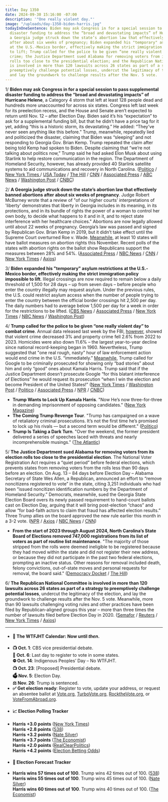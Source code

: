 ```yaml
---
title: Day 1350
date: 2024-09-30 15:16:00 -07:00
description: '"One really violent day."'
image: "/uploads/day-1350-biden-harris.jpg"
todayInOneSentence: Biden may ask Congress in for a special session to pass supplemental
  disaster funding to address the “broad and devastating impacts” of Hurricane Helene;
  a Georgia judge struck down the state’s abortion law that effectively banned abortions
  after about six weeks of pregnancy; Biden expanded his "temporary" asylum restrictions
  at the U.S.-Mexico border, effectively making the strict immigration policy impossible
  to lift; Trump called for the police to be given “one really violent day” to combat
  crime; the Justice Department sued Alabama for removing voters from its election
  rolls too close to the presidential election; and the Republican National Committee
  is involved in more than 120 lawsuits across 26 states as part of a strategy to
  preemptively challenge potential losses, undercut the legitimacy of the election,
  and lay the groundwork to challenge results after the Nov. 5 vote.
---
```


1/ **Biden may ask Congress in for a special session to pass supplemental disaster funding to address the “broad and devastating impacts” of Hurricane Helene**, a Category 4 storm that left at least 128 people dead and hundreds more unaccounted for across six states. Congress left last week for its preelection recess, and the House and Senate aren’t expected to return until Nov. 12 – after Election Day. Biden said it’s his “expectation” to ask for a supplemental funding bill, but that he didn’t have a price tag for it yet, adding “this is a historic storm, its devastating.” He added: “They’ve never seen anything like this before.” Trump, meanwhile, repeatedly lied and politicized the disaster, claiming that Biden was “sleeping” and not responding to Georgia Gov. Brian Kemp. Trump repeated the claim after being told Kemp had spoken to Biden. Despite claiming that “we’re not talking about politics now,” Trump said he had asked Elon Musk about using Starlink to help restore communication in the region. The Department of Homeland Security, however, has already provided 40 Starlink satellite systems to aid communications and recovery in North Carolina. ([Politico](https://www.politico.com/news/2024/09/30/biden-hurricane-disaster-funding-00181667) / [New York Times ](https://www.nytimes.com/2024/09/30/us/politics/biden-helene-congress.html)/ [USA Today](https://www.usatoday.com/story/news/politics/2024/09/30/helene-biden-response-fema/75449109007/) / [The Hill](https://thehill.com/homenews/campaign/4907140-biden-expects-supplemental-bill-hurricane-relief/) / [CNN](https://www.cnn.com/weather/live-news/hurricane-helene-florida-north-carolina-georgia-09-30-24/index.html) / [Associated Press](https://apnews.com/article/kamala-harris-donald-trump-hurricane-helene-3097f1706455929adf5a4eb67f9cdf0f) / [ABC News](https://abcnews.go.com/Politics/trump-harris-change-campaign-plans-address-hurricane-helene/story?id=114346629) / [Washington Post](https://www.washingtonpost.com/politics/2024/09/30/trump-harris-hurricane-helene-politics/) / [CNBC](https://www.cnbc.com/2024/09/30/hurricane-helene-trump-georgia-harris-biden.html))

2/ **A Georgia judge struck down the state’s abortion law that effectively banned abortions after about six weeks of pregnancy**. Judge Robert McBurney wrote that a review of "of our higher courts’ interpretations of 'liberty' demonstrates that liberty in Georgia includes in its meaning, in its protections, and in its bundle of rights the power of a woman to control her own body, to decide what happens to it and in it, and to reject state interference with her healthcare choices." Abortions are now legally allowed until about 22 weeks of pregnancy. Georgia’s law was passed and signed by Republican Gov. Brian Kemp in 2019, but it didn’t take effect until the Supreme Court overturned Roe v. Wade. [Meanwhile](https://www.washingtonpost.com/politics/2024/09/30/polls-show-big-increase-republicans-planning-vote-abortion-rights/), at least 10 states will have ballot measures on abortion rights this November. Recent polls of the states with abortion rights on the ballot show Republicans support the measures between 28% and 54%. ([Associated Press](https://apnews.com/article/georgia-abortion-law-struck-down-632db7d5de815efa18aea52dadbfc59b) / [NBC News](https://www.nbcnews.com/politics/politics-news/state-judge-strikes-georgia-abortion-ban-rcna173342) / [CNN](https://www.cnn.com/2024/09/30/politics/georgia-abortion-ban/index.html) / [New York Times](https://www.nytimes.com/2024/09/30/us/georgia-abortion-ban-judge.html) / [Axios](https://www.axios.com/local/atlanta/2024/09/30/georgia-abortion-ban-judge-ruling))

3/ **Biden expanded his "temporary" asylum restrictions at the U.S.-Mexico border, effectively making the strict immigration policy impossible to lift**. Illegal crossings are now required to remain below a daily threshold of 1,500 for 28 days – up from seven days – before people who enter the country illegally may request asylum. Under the previous rules, the U.S. could restrict asylum access when the number of people trying to enter the country between the official border crossings hit 2,500 per day. The daily numbers had to average below 1,500 per day for a week in order for the restrictions to be lifted. ([CBS News](https://www.cbsnews.com/news/biden-asylum-limits-us-mexico-border/) / [Associated Press](https://apnews.com/article/biden-asylum-migration-immigration-mexico-border-1241e365e68f8b6f7031c6ba4279bfac) / [New York Times](https://www.nytimes.com/2024/09/30/us/politics/biden-expands-asylum-restrictions.html) / [NBC News](https://www.nbcnews.com/politics/2024-election/biden-administration-doubles-tough-asylum-restrictions-border-rcna173331) / [Washington Post](https://www.washingtonpost.com/immigration/2024/09/30/border-asylum-biden-harris-restrictions/))

4/ **Trump called for the police to be given “one really violent day” to combat crime**. Annual data released last week by the FBI, [however](https://www.nytimes.com/2024/09/23/us/murder-crime-rate-fbi.html), showed that violent crime decreased 3% and property crime fell 2.6% from 2022 to 2023. Homicides were also down 11.6% – the largest year-to-year decline since national record-keeping began in 1960. Nevertheless, Trump suggested that "one real rough, nasty” hour of law enforcement action would end crime in the U.S. “immediately.” [Meanwhile](https://www.nytimes.com/2024/09/27/us/politics/trump-google-prosecute.html), Trump called for Google to be criminally prosecuted for showing only “bad stories” about him and only “good” ones about Kamala Harris. Trump said that if the Justice Department doesn’t prosecute Google “for this blatant interference of Elections” he would request its prosecution “when I win the election and become President of the United States!” ([New York Times](https://www.nytimes.com/2024/09/30/us/politics/trump-property-crime-crackdown.html) / [Washington Post](https://www.washingtonpost.com/elections/2024/09/30/trump-crime-one-really-violent-day/) / [Politico](https://www.politico.com/news/2024/09/29/trump-violent-day-policing-crime-00181619) / [Associated Press](https://apnews.com/article/trump-police-law-enforcement-kamala-harris-jd-vance-766351074cc53c543e89966651ba0614) / [NPR](https://www.npr.org/2024/09/30/g-s1-25459/trump-speech-insult-harris-biden-mentally-impaired-police-rough) / [CNBC](https://www.cnbc.com/2024/09/27/trump-google-should-be-prosecuted-over-search-results.html))

* **Trump Wants to Lock Up Kamala Harris**. "Now He’s now three-for-three in demanding imprisonment of opposing candidates." ([New York Magazine](https://nymag.com/intelligencer/article/trump-wants-to-lock-up-kamala-harris-now.html))
* **The Coming Trump Revenge Tour**. "Trump has campaigned on a wave of retaliatory criminal prosecutions. It’s not the first time he’s promised to lock up his rivals — but a second term would be different." ([Politico](https://www.politico.com/news/magazine/2024/09/30/trump-doj-revenge-political-enemies-00178218))
* **Trump Is Taking a Dark Turn**. "Over the weekend, the former president delivered a series of speeches laced with threats and nearly incomprehensible musings." ([The Atlantic](https://www.theatlantic.com/politics/archive/2024/09/trump-police-purge-violence-harris-mentally-deficient/680084/))



5/ **The Justice Department sued Alabama for removing voters from its election rolls too close to the presidential election**. The National Voter Registration Act requires a “quiet period” before federal elections, which prevents states from removing voters from the rolls less than 90 days before an election. On Aug. 13 – 84 days before Election Day – Alabama Secretary of State Wes Allen, a Republican, announced an effort to “remove noncitizens registered to vote” in the state, citing 3,251 individuals who had been “issued noncitizen identification numbers by the Department of Homeland Security.” Democrats, meanwhile, sued the Georgia State Election Board overs its newly passed requirement to hand-count ballots cast on Election Day, arguing that it will bring post-election “chaos” and allow “for bad-faith actors to claim that fraud has affected election results.” Three Trump allies on the board approved the new rule earlier this month in a 3-2 vote. ([NPR](https://www.npr.org/2024/09/27/nx-s1-5131578/alabama-noncitizen-voter-purge-lawsuit) / [Axios](https://www.axios.com/2024/09/27/alabama-voter-purge-justice-department-lawsuit) / [NBC News](https://www.nbcnews.com/politics/2024-election/democrats-sue-georgia-election-board-new-rule-requiring-hand-counting-rcna173308) / [CNN](https://www.cnn.com/2024/09/30/politics/georgia-hand-ballots-rule-democrats-lawsuit/index.html))

* **From the start of 2023 through August 2024, North Carolina’s State Board of Elections removed 747,000 registrations from its list of voters as part of routine list maintenance**. "The majority of those stripped from the rolls were deemed ineligible to be registered because they had moved within the state and did not register their new address, or because they did not participate in the past two federal elections, prompting an inactive status. Other reasons for removal included death, felony convictions, out-of-state moves and personal requests for removal, the board said." ([Democracy Docket](https://www.democracydocket.com/news-alerts/north-carolina-election-boards-remove-over-700000-ineligible-voters/) / [The Hill](https://thehill.com/homenews/campaign/4901476-north-carolina-purges-747k-voters/))
 
6/ **The Republican National Committee is involved in more than 120 lawsuits across 26 states as part of a strategy to preemptively challenge potential losses**, undercut the legitimacy of the election, and lay the groundwork to challenge results after the Nov. 5 vote. Meanwhile, more than 90 lawsuits challenging voting rules and other practices have been filed by Republican-aligned groups this year – more than three times the number of lawsuits filed before Election Day in 2020. ([Semafor](https://www.semafor.com/article/09/29/2024/election-lawsuits-voting-laws-november) / [Reuters](https://www.reuters.com/world/us/legal-blitz-republicans-lay-groundwork-us-election-challenges-2024-09-29/) / [New York Times](https://www.nytimes.com/2024/09/29/us/politics/trump-2024-presidential-campaign-election-lawsuits.html) / [Axios](https://www.axios.com/2024/09/29/trump-voter-fraud-2024-election))
 
---

* #### 📅 The WTFJHT Calendar: Now until *then*. 
* **📺 Oct. 1**: CBS vice presidential debate. \
**📆 Oct. 6**: Last day to register to vote in some states. \
**⛔️ Oct. 14**: Indigenous Peoples’ Day – No WTFJHT. \
**📺 Oct. 23**: [Proposed] Presidential debate. \
**🗳️ Nov. 5**: Election Day. \
**⚖️ Nov. 26**: Trump is sentenced. 
* **✅ Get election ready**: Register to vote, update your address, or request an absentee ballot at [Vote.org](https://www.vote.org/), [TurboVote.org](https://turbovote.org/), [RocktheVote.org](https://www.rockthevote.org/), or [VoteFromAbroad.org](https://www.votefromabroad.org/).
* #### 📈 Election Polling Tracker
* **Harris +3.0 points** ([New York Times](https://www.nytimes.com/interactive/2024/us/elections/polls-president.html)) \
**Harris +2.8 points** ([538](https://projects.fivethirtyeight.com/polls/president-general/2024/national/)) \
**Harris +3.2 points** ([Nate Silver](https://www.natesilver.net/p/nate-silver-2024-president-election-polls-model)) \
**Harris +3.7 points** ([The Economist](https://www.economist.com/interactive/us-2024-election/trump-harris-polls)) \
**Harris +2.0 points** ([RealClearPolitics](https://www.realclearpolling.com/polls/president/general/2024/trump-vs-harris)) \
**Harris +4.2 points** ([Election Betting Odds](https://www.electionbettingodds.com/))
* #### 🔮 Election Forecast Tracker
* **Harris wins 57 times out of 100**. Trump wins 42 times out of 100. ([538](https://projects.fivethirtyeight.com/2024-election-forecast/)) \
**Harris wins 55 times out of 100**. Trump wins 45 times out of 100. ([Nate Silver](https://www.natesilver.net/p/nate-silver-2024-president-election-polls-model)) \
**Harris wins 60 times out of 100**. Trump wins 40 times out of 100. ([The Economist](https://www.economist.com/interactive/us-2024-election/prediction-model/president/))

